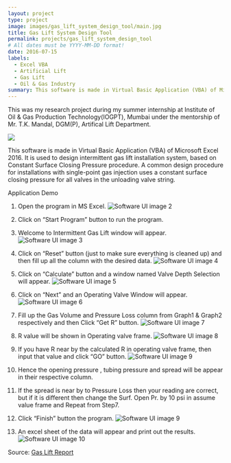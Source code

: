 ```yaml
---
layout: project
type: project
image: images/gas_lift_system_design_tool/main.jpg
title: Gas Lift System Design Tool
permalink: projects/gas_lift_system_design_tool
# All dates must be YYYY-MM-DD format!
date: 2016-07-15
labels:
  - Excel VBA
  - Artificial Lift
  - Gas Lift
  - Oil & Gas Industry
summary: This software is made in Virtual Basic Application (VBA) of Microsoft Excel 2016. It is used to design intermittent gas lift installation system, based on Constant Surface Closing Pressure procedure.
---
```


This was my research project during my summer internship at Institute of Oil & Gas Production Technology(IOGPT), Mumbai under the mentorship of Mr. T.K. Mandal, DGM(P), Artifical Lift Department.

 <img class="ui image" src="../images/gas_lift_system_design_tool/1.png">

This software is made in Virtual Basic Application (VBA) of Microsoft Excel 2016. It is used to design intermittent gas lift installation system, based on Constant Surface Closing Pressure procedure. A common design procedure for installations with single-point gas injection uses a constant surface closing pressure for all valves in the unloading valve string.

Application Demo

1. Open the program in MS Excel.
![Software UI image 2](https://github.com/vashuraghav/vashuraghav.github.io/blob/master/images/gas_lift_system_design_tool/2.png)

2. Click on “Start Program” button to run the program.
3. Welcome to Intermittent Gas Lift window will appear.
![Software UI image 3](https://github.com/vashuraghav/vashuraghav.github.io/blob/master/images/gas_lift_system_design_tool/3.png)

4. Click on “Reset” button (just to make sure everything is cleaned up) and then fill up all the column with the desired data.
![Software UI image 4](https://github.com/vashuraghav/vashuraghav.github.io/blob/master/images/gas_lift_system_design_tool/4.png)

5. Click on “Calculate” button and a window named Valve Depth Selection will appear.
![Software UI image 5](https://github.com/vashuraghav/vashuraghav.github.io/blob/master/images/gas_lift_system_design_tool/5.png)

6. Click on “Next” and an Operating Valve Window will appear.
![Software UI image 6](https://github.com/vashuraghav/vashuraghav.github.io/blob/master/images/gas_lift_system_design_tool/6.png)

7. Fill up the Gas Volume and Pressure Loss column from Graph1 & Graph2 respectively and then Click “Get R” button.
![Software UI image 7](https://github.com/vashuraghav/vashuraghav.github.io/blob/master/images/gas_lift_system_design_tool/7.png)

8. R value will be shown in Operating valve frame.
![Software UI image 8](https://github.com/vashuraghav/vashuraghav.github.io/blob/master/images/gas_lift_system_design_tool/8.png)

9. If you have R near by the calculated R in operating valve frame, then input that value and click “GO” button.
![Software UI image 9](https://github.com/vashuraghav/vashuraghav.github.io/blob/master/images/gas_lift_system_design_tool/9.png)

10. Hence the opening pressure , tubing pressure and spread will be appear in their respective column.

11. If the spread is near by to Pressure Loss then your reading are correct, but if it is different then change the Surf. Open Pr. by 10 psi in assume value frame and Repeat from Step7.

12. Click “Finish” button the program.
![Software UI image 9](https://github.com/vashuraghav/vashuraghav.github.io/blob/master/images/gas_lift_system_design_tool/9.png)

13. An excel sheet of the data will appear and print out the results.
![Software UI image 10](https://github.com/vashuraghav/vashuraghav.github.io/blob/master/images/gas_lift_system_design_tool/10.png)

Source: <a href="https://github.com/vashuraghav/Gas-Lift-System-Design-Tool"><i class="large github icon"></i>Gas Lift Report</a>
